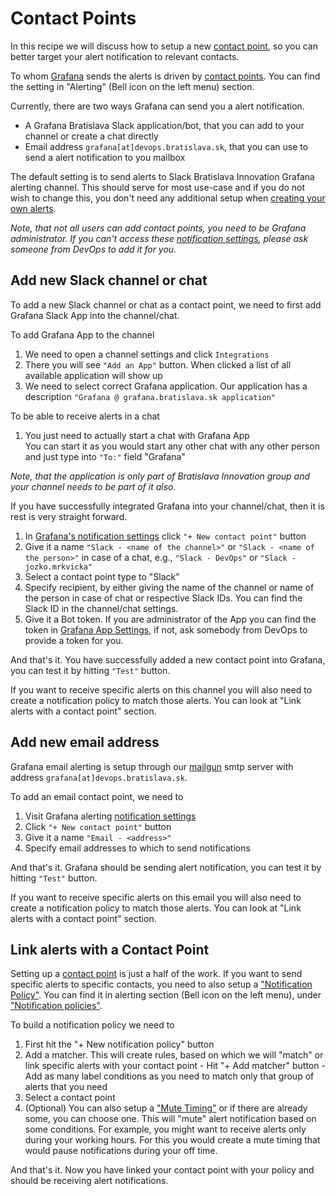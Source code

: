 # Contact Points

In this recipe we will discuss how to setup a new [contact point](https://grafana.com/docs/grafana/latest/alerting/contact-points/), so you can better target your alert notification to relevant contacts.

To whom [Grafana](https://grafana.bratislava.sk/) sends the alerts is driven by [contact points](https://grafana.bratislava.sk/alerting/notifications). You can find the setting in "Alerting" (Bell icon on the left menu) section.

Currently, there are two ways Grafana can send you a alert notification.
  - A Grafana Bratislava Slack application/bot, that you can add to your channel or create a chat directly
  - Email address `grafana[at]devops.bratislava.sk`, that you can use to send a alert notification to you mailbox

The default setting is to send alerts to Slack Bratislava Innovation Grafana alerting channel. This should serve for most use-case and if you do not wish to change this, you don't need any additional setup when [creating your own alerts](new-alerts.md).

_Note, that not all users can add contact points, you need to be Grafana administrator. If you can't access these [notification settings](https://grafana.bratislava.sk/alerting/notifications), please ask someone from DevOps to add it for you._

## Add new Slack channel or chat

To add a new Slack channel or chat as a contact point, we need to first add Grafana Slack App into the channel/chat.

To add Grafana App to the channel

  1. We need to open a channel settings and click `Integrations`
  2. There you will see `"Add an App"` button. When clicked a list of all available application will show up
  3. We need to select correct Grafana application. Our application has a description `"Grafana @ grafana.bratislava.sk application"`

To be able to receive alerts in a chat

1. You just need to actually start a chat with Grafana App  
   You can start it as you would start any other chat with any other person and just type into `"To:"` field "Grafana" 

_Note, that the application is only part of Bratislava Innovation group and your channel needs to be part of it also._

If you have successfully integrated Grafana into your channel/chat, then it is rest is very straight forward. 

  1. In [Grafana's notification settings](https://grafana.bratislava.sk/alerting/notifications) click `"+ New contact point"` button
  2. Give it a name `"Slack - <name of the channel>"` or `"Slack - <name of the person>"` in case of a chat, e.g., `"Slack - DevOps"` or `"Slack - jozko.mrkvicka"`
  3. Select a contact point type to "Slack"
  4. Specify recipient, by either giving the name of the channel or name of the person in case of chat or respective Slack IDs. You can find the Slack ID in the channel/chat settings.
  5. Give it a Bot token. If you are administrator of the App you can find the token in [Grafana App Settings](https://api.slack.com/apps/A0429S9L3E3/oauth), if not, ask somebody from DevOps to provide a token for you.

And that's it. You have successfully added a new contact point into Grafana, you can test it by hitting `"Test"` button.  

If you want to receive specific alerts on this channel you will also need to create a notification policy to match those alerts. You can look at "Link alerts with a contact point" section.

## Add new email address

Grafana email alerting is setup through our [mailgun](https://www.mailgun.com/) smtp server with address `grafana[at]devops.bratislava.sk`. 

To add an email contact point, we need to 
  1. Visit  Grafana alerting [notification settings](https://grafana.bratislava.sk/alerting/notifications)
  2. Click `"+ New contact point"` button
  3. Give it a name `"Email - <address>"`
  4. Specify email addresses to which to send notifications

And that's it. Grafana should be sending alert notification, you can test it by hitting `"Test"` button.

If you want to receive specific alerts on this email you will also need to create a notification policy to match those alerts. You can look at "Link alerts with a contact point" section.

## Link alerts with a Contact Point

Setting up a [contact point](https://grafana.com/docs/grafana/latest/alerting/contact-points/) is just a half of the work. If you want to send specific alerts to specific contacts, you need to also setup a ["Notification Policy"](https://grafana.com/docs/grafana/latest/alerting/notifications/). You can find it in alerting section (Bell icon on the left menu), under ["Notification policies"](https://grafana.bratislava.sk/alerting/routes).

To build a notification policy we need to 
  1. First hit the "+ New notification policy" button
  2. Add a matcher. This will create rules, based on which we will "match" or link specific alerts with your contact point
    - Hit "+ Add matcher" button
    - Add as many label conditions as you need to match only that group of alerts that you need
  3. Select a contact point
  4. (Optional) You can also setup a ["Mute Timing"](https://grafana.com/docs/grafana/latest/alerting/notifications/mute-timings/) or if there are already some, you can choose one. This will "mute" alert notification based on some conditions. For example, you might want to receive alerts only during your working hours. For this you would create a mute timing that would pause notifications during your off time. 

  And that's it. Now you have linked your contact point with your policy and should be receiving alert notifications. 
